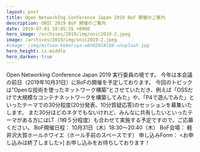 ```yaml
---
layout: post
title: Open NetworkIng Conference Japan 2019 BoF 開催のご案内
description: ONIC 2019 BoF 開催のご案内
date: 2019-07-01 18:05:55 +0900
hero_image: /archives/2019/img/onic2019-2.jpeg
image: /archives/2019/img/onic2019-2.jpeg
#image: /img/mitsuo-komoriya-a8n0ZmlNlQ8-unsplash.jpg
hero_height: is-middle
hero_darken: true
---
```

Open Networking Conference Japan 2019 実行委員の境です。
今年は本会議の前日（2019年10月31日）にBoFの開催を予定しております。
今回のトピックは”Openな技術を使ったネットワーク構築”とさせていただき、例えば「OSSだけで大規模なコンテナネットワークを構築してみた」や、「P4で遊んでみた」といったテーマでの30分程度(20分発表、10分質疑応答)のセッションを募集いたします。
また30分ほどのネタでもないけれど、みんなに共有したいといったテーマがある方にはLT（1枠５分程度）も合わせて実施する予定ですので、ご応募ください。
BoF開催日程：
10月31日（木）18:30〜20:40（木）
BoF会場：
軽井沢大賀ホールホワイエ（ホール手前のスペースです）
申し込みForm：
<お申し込みは終了しました>]
お申し込みをお待ちしております！
